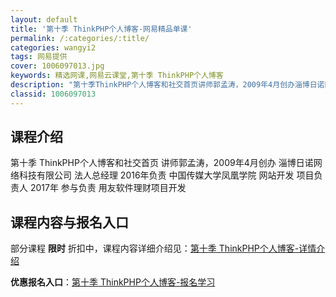 ```yaml
---
layout: default
title: '第十季 ThinkPHP个人博客-网易精品单课'
permalink: /:categories/:title/
categories: wangyi2
tags: 网易提供
cover: 1006097013.jpg
keywords: 精选网课,网易云课堂,第十季 ThinkPHP个人博客
description: "第十季ThinkPHP个人博客和社交首页讲师郭孟涛，2009年4月创办淄博日诺网络科技有限公司法人总经理2016年负责中国传媒大学凤凰学院网站开发项目负责人2017年参与负责用友软件理财项目"
classid: 1006097013
---
```


## 课程介绍

第十季 ThinkPHP个人博客和社交首页
讲师郭孟涛，2009年4月创办 淄博日诺网络科技有限公司 法人总经理 2016年负责 中国传媒大学凤凰学院 网站开发 项目负责人 2017年 参与负责 用友软件理财项目开发

## 课程内容与报名入口

部分课程 **限时** 折扣中，课程内容详细介绍见：[第十季 ThinkPHP个人博客-详情介绍](https://study.163.com/course/introduction/1006097013.htm?share=1&shareId=1025206652&utm_campaign=share&utm_medium=iphoneShare&utm_source=&utm_u=1025206652)

**优惠报名入口**：[第十季 ThinkPHP个人博客-报名学习](https://study.163.com/course/introduction/1006097013.htm?share=1&shareId=1025206652&utm_campaign=share&utm_medium=iphoneShare&utm_source=&utm_u=1025206652)

